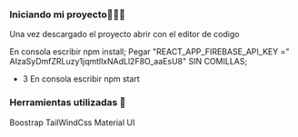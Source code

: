 
### Iniciando mi proyecto👩🏻‍💻

Una vez descargado el proyecto abrir con el editor de codigo

 En consola escribir npm install;
 Pegar "REACT_APP_FIREBASE_API_KEY =" AIzaSyDmfZRLuzy1jqmtllxNAdLl2F8O_aaEsU8" SIN COMILLAS;
- 3 En consola escribir npm start

### Herramientas utilizadas 🔧

Boostrap 
TailWindCss 
Material UI 


